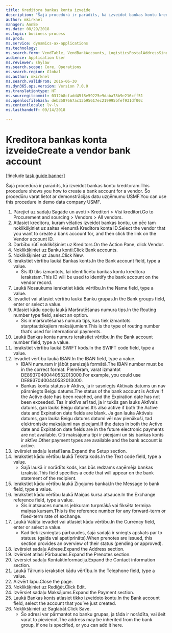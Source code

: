 ```yaml
--- 
title: Kreditora bankas konta izveide
description: "Šajā procedūrā ir parādīts, kā izveidot bankas kontu kreditoram."
author: mkirknel
manager: AnnBe
ms.date: 08/29/2018
ms.topic: business-process
ms.prod: 
ms.service: dynamics-ax-applications
ms.technology: 
ms.search.form: VendTable, VendBankAccounts, LogisticsPostalAddressSingle
audience: Application User
ms.reviewer: shylaw
ms.search.scope: Core, Operations
ms.search.region: Global
ms.author: mkirknel
ms.search.validFrom: 2016-06-30
ms.dyn365.ops.version: Version 7.0.0
ms.translationtype: HT
ms.sourcegitcommit: 0312b8cfadd45f8e59225e9daba78b9e216cff51
ms.openlocfilehash: deb3587667ac13b95617ec219995bfef931df00c
ms.contentlocale: lv-lv
ms.lasthandoff: 09/14/2018

---
```

# <a name="create-a-vendor-bank-account"></a><span data-ttu-id="39a59-103">Kreditora bankas konta izveide</span><span class="sxs-lookup"><span data-stu-id="39a59-103">Create a vendor bank account</span></span>

[!include [task guide banner](../../includes/task-guide-banner.md)]

<span data-ttu-id="39a59-104">Šajā procedūrā ir parādīts, kā izveidot bankas kontu kreditoram.</span><span class="sxs-lookup"><span data-stu-id="39a59-104">This procedure shows you how to create a bank account for a vendor.</span></span> <span data-ttu-id="39a59-105">Šo procedūru varat lietot ar demonstrācijas datu uzņēmumu USMF.</span><span class="sxs-lookup"><span data-stu-id="39a59-105">You can use this procedure in demo data company USMF.</span></span>

1. <span data-ttu-id="39a59-106">Pārejiet uz sadaļu Sagāde un avoti > Kreditori > Visi kreditori.</span><span class="sxs-lookup"><span data-stu-id="39a59-106">Go to Procurement and sourcing > Vendors > All vendors.</span></span>
2. <span data-ttu-id="39a59-107">Atlasiet kreditoru, kuram vēlaties izveidot bankas kontu, un pēc tam noklikšķiniet uz saites vienumā Kreditora konta ID.</span><span class="sxs-lookup"><span data-stu-id="39a59-107">Select the vendor that you want to create a bank account for, and then click the link on the Vendor account ID.</span></span>
3. <span data-ttu-id="39a59-108">Darbību rūtī noklikšķiniet uz Kreditors.</span><span class="sxs-lookup"><span data-stu-id="39a59-108">On the Action Pane, click Vendor.</span></span>
4. <span data-ttu-id="39a59-109">Noklikšķiniet uz Banku konti.</span><span class="sxs-lookup"><span data-stu-id="39a59-109">Click Bank accounts.</span></span>
5. <span data-ttu-id="39a59-110">Noklikšķiniet uz Jauns.</span><span class="sxs-lookup"><span data-stu-id="39a59-110">Click New.</span></span>
6. <span data-ttu-id="39a59-111">Ierakstiet vērtību laukā Bankas konts.</span><span class="sxs-lookup"><span data-stu-id="39a59-111">In the Bank account field, type a value.</span></span>
    * <span data-ttu-id="39a59-112">Šis ID tiks izmantots, lai identificētu bankas kontu kreditora ierakstam.</span><span class="sxs-lookup"><span data-stu-id="39a59-112">This ID will be used to identify the bank account on the vendor record.</span></span>  
7. <span data-ttu-id="39a59-113">Laukā Nosaukums ierakstiet kādu vērtību.</span><span class="sxs-lookup"><span data-stu-id="39a59-113">In the Name field, type a value.</span></span>
8. <span data-ttu-id="39a59-114">Ievadiet vai atlasiet vērtību laukā Banku grupas.</span><span class="sxs-lookup"><span data-stu-id="39a59-114">In the Bank groups field, enter or select a value.</span></span>
9. <span data-ttu-id="39a59-115">Atlasiet kādu opciju laukā Maršrutēšanas numura tips.</span><span class="sxs-lookup"><span data-stu-id="39a59-115">In the Routing number type field, select an option.</span></span>
    * <span data-ttu-id="39a59-116">Šis ir maršrutēšanas numura tips, kas tiek izmantots starptautiskajiem maksājumiem.</span><span class="sxs-lookup"><span data-stu-id="39a59-116">This is the type of routing number that’s used for international payments.</span></span>  
10. <span data-ttu-id="39a59-117">Laukā Bankas konta numurs ierakstiet vērtību.</span><span class="sxs-lookup"><span data-stu-id="39a59-117">In the Bank account number field, type a value.</span></span>
11. <span data-ttu-id="39a59-118">Ierakstiet vērtību laukā SWIFT kods.</span><span class="sxs-lookup"><span data-stu-id="39a59-118">In the SWIFT code field, type a value.</span></span>
12. <span data-ttu-id="39a59-119">Ievadiet vērtību laukā IBAN.</span><span class="sxs-lookup"><span data-stu-id="39a59-119">In the IBAN field, type a value.</span></span>
    * <span data-ttu-id="39a59-120">IBAN numuram ir jābūt pareizajā formātā.</span><span class="sxs-lookup"><span data-stu-id="39a59-120">The IBAN number must be in the correct format.</span></span> <span data-ttu-id="39a59-121">Piemēram, varat izmantot DE89370400440532013000.</span><span class="sxs-lookup"><span data-stu-id="39a59-121">For example, you could use DE89370400440532013000.</span></span>  
    * <span data-ttu-id="39a59-122">Bankas konta statuss ir Aktīvs, ja ir sasniegts Aktīvais datums un nav pārsniegts Beigu datums.</span><span class="sxs-lookup"><span data-stu-id="39a59-122">The status of the bank account is Active if the Active date has been reached, and the Expiration date has not been exceeded.</span></span> <span data-ttu-id="39a59-123">Tas ir aktīvs arī tad, ja ir tukšs gan lauks Aktīvais datums, gan lauks Beigu datums.</span><span class="sxs-lookup"><span data-stu-id="39a59-123">It’s also active if both the Active date and Expiration date fields are blank.</span></span> <span data-ttu-id="39a59-124">Ja gan lauka Aktīvais datums, gan lauka Beigu datums datumi vēl nav pienākuši, tad elektroniskie maksājumi nav pieejami.</span><span class="sxs-lookup"><span data-stu-id="39a59-124">If the dates in both the Active date and Expiration date fields are in the future electronic payments are not available.</span></span> <span data-ttu-id="39a59-125">Citi maksājumu tipi ir pieejami un šis bankas konts ir aktīvs.</span><span class="sxs-lookup"><span data-stu-id="39a59-125">Other payment types are available and the bank account is active.</span></span>  
13. <span data-ttu-id="39a59-126">Izvērsiet sadaļu Iestatīšana.</span><span class="sxs-lookup"><span data-stu-id="39a59-126">Expand the Setup section.</span></span>
14. <span data-ttu-id="39a59-127">Ierakstiet kādu vērtību laukā Teksta kods.</span><span class="sxs-lookup"><span data-stu-id="39a59-127">In the Text code field, type a value.</span></span>
    * <span data-ttu-id="39a59-128">Šajā laukā ir norādīts kods, kas būs redzams saņēmēja bankas izrakstā.</span><span class="sxs-lookup"><span data-stu-id="39a59-128">This field specifies a code that will appear on the bank statement of the recipient.</span></span>  
15. <span data-ttu-id="39a59-129">Ierakstiet kādu vērtību laukā Ziņojums bankai.</span><span class="sxs-lookup"><span data-stu-id="39a59-129">In the Message to bank field, type a value.</span></span>
16. <span data-ttu-id="39a59-130">Ierakstiet kādu vērtību laukā Maiņas kursa atsauce.</span><span class="sxs-lookup"><span data-stu-id="39a59-130">In the Exchange reference field, type a value.</span></span>
    * <span data-ttu-id="39a59-131">Šis ir atsauces numurs jebkuram turpmākā vai fiksēta termiņa maiņas kursam.</span><span class="sxs-lookup"><span data-stu-id="39a59-131">This is the reference number for any forward-term or fixed-term rate of exchange.</span></span>  
17. <span data-ttu-id="39a59-132">Laukā Valūta ievadiet vai atlasiet kādu vērtību.</span><span class="sxs-lookup"><span data-stu-id="39a59-132">In the Currency field, enter or select a value.</span></span>
    * <span data-ttu-id="39a59-133">Kad tiek izsniegtas pārbaudes, šajā sadaļā ir sniegts apskats par to statusu (gaida vai apstiprināts).</span><span class="sxs-lookup"><span data-stu-id="39a59-133">When prenotes are issued, this section provides an overview of their status (pending or approved).</span></span>  
18. <span data-ttu-id="39a59-134">Izvērsiet sadaļu Adrese.</span><span class="sxs-lookup"><span data-stu-id="39a59-134">Expand the Address section.</span></span>
19. <span data-ttu-id="39a59-135">Izvērsiet atlasi Pārbaudes.</span><span class="sxs-lookup"><span data-stu-id="39a59-135">Expand the Prenotes section.</span></span>
20. <span data-ttu-id="39a59-136">Izvērsiet sadaļu Kontaktinformācija.</span><span class="sxs-lookup"><span data-stu-id="39a59-136">Expand the Contact information section.</span></span>
21. <span data-ttu-id="39a59-137">Laukā Tālrunis ierakstiet kādu vērtību.</span><span class="sxs-lookup"><span data-stu-id="39a59-137">In the Telephone field, type a value.</span></span>
22. <span data-ttu-id="39a59-138">Aizvērt lapu.</span><span class="sxs-lookup"><span data-stu-id="39a59-138">Close the page.</span></span>
23. <span data-ttu-id="39a59-139">Noklikšķiniet uz Rediģēt.</span><span class="sxs-lookup"><span data-stu-id="39a59-139">Click Edit.</span></span>
24. <span data-ttu-id="39a59-140">Izvērsiet sadaļu Maksājums.</span><span class="sxs-lookup"><span data-stu-id="39a59-140">Expand the Payment section.</span></span>
25. <span data-ttu-id="39a59-141">Laukā Bankas konts atlasiet tikko izveidoto kontu.</span><span class="sxs-lookup"><span data-stu-id="39a59-141">In the Bank  account field, select the account that you’ve just created.</span></span>
26. <span data-ttu-id="39a59-142">Noklikšķiniet uz Saglabāt.</span><span class="sxs-lookup"><span data-stu-id="39a59-142">Click Save.</span></span>
    * <span data-ttu-id="39a59-143">Šo adresi var pārmantot no banku grupas, ja tāda ir norādīta, vai šeit varat to pievienot.</span><span class="sxs-lookup"><span data-stu-id="39a59-143">The address may be inherited from the bank group, if one is specified, or you can add it here.</span></span>  


